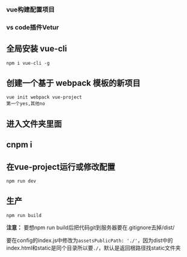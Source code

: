 ### vue构建配置项目

### vs code插件Vetur

## 全局安装 vue-cli
```
npm i vue-cli -g
```

## 创建一个基于 webpack 模板的新项目
```
vue init webpack vue-project
第一个yes,其他no
```
## 进入文件夹里面

## cnpm i

## 在vue-project运行或修改配置
```
npm run dev
```
## 生产
```
npm run build
```

**注意：**
要想npm run build后把代码git到服务器要在.gitignore去掉/dist/

要在config的index.js中修改为`assetsPublicPath: './'`，因为dist中的index.html和static是同个目录所以要`./`，默认是返回根路径找static文件夹
